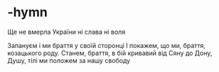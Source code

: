 ﻿# -hymn
Ще не вмерла України ні слава ні воля

Запануєм і ми браття у своїй сторонці
І покажем, що ми, браття, козацького роду. 
Станем, браття, в бій кривавий від Сяну до Дону,
Душу, тілі ми положем за нашу свободу
